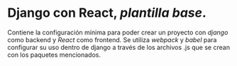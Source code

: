 # Django con React, _plantilla base_.
Contiene la configuración mínima para poder crear un proyecto con _django_ como backend y _React_ como frontend.
Se utiliza _webpack_ y _babel_ para configurar su uso dentro de django a través de los archivos .js que se crean con los paquetes mencionados.
